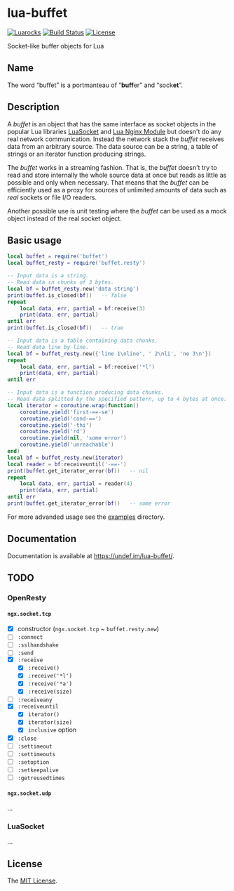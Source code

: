 # lua-buffet

[![Luarocks](https://img.shields.io/luarocks/v/undef/lua-buffet?style=for-the-badge)](https://luarocks.org/modules/undef/lua-buffet)
[![Build Status](https://img.shields.io/travis/un-def/lua-buffet?style=for-the-badge)](https://travis-ci.org/un-def/lua-buffet)
[![License](https://img.shields.io/github/license/un-def/lua-buffet?style=for-the-badge)][license]

Socket-like buffer objects for Lua

## Name

The word “buffet” is a portmanteau of “**buff**er” and “sock**et**”.

## Description

A _buffet_ is an object that has the same interface as socket objects in the popular Lua libraries [LuaSocket](http://w3.impa.br/~diego/software/luasocket/) and [Lua Nginx Module](https://github.com/openresty/lua-nginx-module) but doesn't do any real network communication. Instead the network stack the _buffet_ receives data from an arbitrary source. The data source can be a string, a table of strings or an iterator function producing strings.

The _buffet_ works in a streaming fashion. That is, the _buffet_ doesn't try to read and store internally the whole source data at once but reads as little as possible and only when necessary. That means that the _buffet_ can be efficiently used as a proxy for sources of unlimited amounts of data such as _real_ sockets or file I/O readers.

Another possible use is unit testing where the _buffet_ can be used as a mock object instead of the real socket object.

## Basic usage

```lua
local buffet = require('buffet')
local buffet_resty = require('buffet.resty')

-- Input data is a string.
-- Read data in chunks of 3 bytes.
local bf = buffet_resty.new('data string')
print(buffet.is_closed(bf))   -- false
repeat
    local data, err, partial = bf:receive(3)
    print(data, err, partial)
until err
print(buffet.is_closed(bf))   -- true

-- Input data is a table containing data chunks.
-- Read data line by line.
local bf = buffet_resty.new({'line 1\nline', ' 2\nli', 'ne 3\n'})
repeat
    local data, err, partial = bf:receive('*l')
    print(data, err, partial)
until err

-- Input data is a function producing data chunks.
-- Read data splitted by the specified pattern, up to 4 bytes at once.
local iterator = coroutine.wrap(function()
    coroutine.yield('first-==-se')
    coroutine.yield('cond-==')
    coroutine.yield('-thi')
    coroutine.yield('rd')
    coroutine.yield(nil, 'some error')
    coroutine.yield('unreachable')
end)
local bf = buffet_resty.new(iterator)
local reader = bf:receiveuntil('-==-')
print(buffet.get_iterator_error(bf))   -- nil
repeat
    local data, err, partial = reader(4)
    print(data, err, partial)
until err
print(buffet.get_iterator_error(bf))   -- some error
```

For more advanded usage see the [examples](https://github.com/un-def/lua-buffet/tree/master/examples) directory.

## Documentation

Documentation is available at https://undef.im/lua-buffet/.

## TODO

### OpenResty

#### `ngx.socket.tcp`

  * [x] constructor (`ngx.socket.tcp` ~ `buffet.resty.new`)
  * [ ] `:connect`
  * [ ] `:sslhandshake`
  * [ ] `:send`
  * [x] `:receive`
    * [x] `:receive()`
    * [x] `:receive('*l')`
    * [x] `:receive('*a')`
    * [x] `:receive(size)`
  * [ ] `:receiveany`
  * [x] `:receiveuntil`
    * [x] `iterator()`
    * [x] `iterator(size)`
    * [x] `inclusive` option
  * [x] `:close`
  * [ ] `:settimeout`
  * [ ] `:settimeouts`
  * [ ] `:setoption`
  * [ ] `:setkeepalive`
  * [ ] `:getreusedtimes`

#### `ngx.socket.udp`

...

### LuaSocket

...

## License

The [MIT License][license].


[license]: https://github.com/un-def/lua-buffet/blob/master/LICENSE
